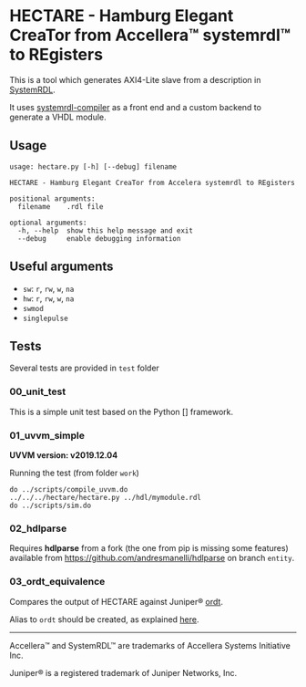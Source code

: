 # HECTARE - Hamburg Elegant CreaTor from Accellera™ systemrdl™ to REgisters

This is a tool which generates AXI4-Lite slave from a description in
[SystemRDL](https://www.accellera.org/activities/working-groups/systemrdl).

It uses [systemrdl-compiler](https://github.com/SystemRDL/systemrdl-compiler)
as a front end and a custom backend to generate a VHDL module.

## Usage

```
usage: hectare.py [-h] [--debug] filename

HECTARE - Hamburg Elegant CreaTor from Accelera systemrdl to REgisters

positional arguments:
  filename    .rdl file

optional arguments:
  -h, --help  show this help message and exit
  --debug     enable debugging information
```

## Useful arguments

  * `sw`: `r`, `rw`, `w`, `na`
  * `hw`: `r`, `rw`, `w`, `na`
  * `swmod`
  * `singlepulse`

## Tests

Several tests are provided in `test` folder

### 00_unit_test

This is a simple unit test based on the Python [] framework.

### 01_uvvm_simple

**UVVM version: v2019.12.04**

Running the test (from folder `work`)

```
do ../scripts/compile_uvvm.do
../../../hectare/hectare.py ../hdl/mymodule.rdl
do ../scripts/sim.do
```

### 02_hdlparse

Requires **hdlparse** from a fork (the one from pip is missing some features)
available from https://github.com/andresmanelli/hdlparse on branch `entity`.

### 03_ordt_equivalence

Compares the output of HECTARE against Juniper®
[ordt](https://github.com/Juniper/open-register-design-tool).

Alias to `ordt` should be created, as explained
[here](https://github.com/Juniper/open-register-design-tool/wiki/Running-Ordt).

---

Accellera™ and SystemRDL™ are trademarks of Accellera Systems Initiative Inc.

Juniper® is a registered trademark of Juniper Networks, Inc.
